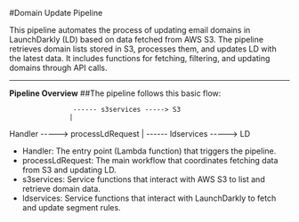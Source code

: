 #Domain Update Pipeline


This pipeline automates the process of updating email domains in LaunchDarkly (LD) based on data fetched from AWS S3. The pipeline retrieves domain lists stored in S3, processes them, and updates LD with the latest data. It includes functions for fetching, filtering, and updating domains through API calls.

---

**Pipeline Overview**
##The pipeline follows this basic flow:



                    ------ s3services -----> S3
                   |
Handler -----> processLdRequest
                   |
                    ------ ldservices -----> LD

* Handler: The entry point (Lambda function) that triggers the pipeline.
* processLdRequest: The main workflow that coordinates fetching data from S3 and updating LD.
* s3services: Service functions that interact with AWS S3 to list and retrieve domain data.
* ldservices: Service functions that interact with LaunchDarkly to fetch and update segment rules.
